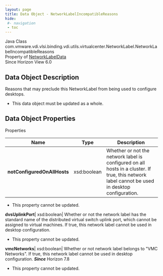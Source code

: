 ```yaml
---
layout: page
title: Data Object - NetworkLabelIncompatibleReasons
hide:
 #- navigation
 - toc
---
```






Java Class
    com.vmware.vdi.vlsi.binding.vdi.utils.virtualcenter.NetworkLabel.NetworkLabelIncompatibleReasons  
Property of
     [NetworkLabelData](vdi.utils.virtualcenter.NetworkLabel.NetworkLabelData.md#field_detail)  
Since 
    Horizon View 6.0

## Data Object Description 

Reasons that may preclude this NetworkLabel from being used to configure desktops. 

  * This data object must be updated as a whole.



## Data Object Properties

Properties

Name |  Type |  Description   
---|---|---  
**notConfiguredOnAllHosts**|  xsd:boolean|  Whether or not the network label is configured on all hosts in a cluster. If true, this network label cannot be used in desktop configuration.   


* This property cannot be updated.

  
**dvsUplinkPort**|  xsd:boolean|  Whether or not the network label has the standard name of the distributed virtual switch uplink port, which cannot be assigned to virtual machines. If true, this network label cannot be used in desktop configuration.   


* This property cannot be updated.

  
**vmcNetworks**|  xsd:boolean|  Whether or not network label belongs to "VMC Networks". If true, this network label cannot be used in desktop configuration.  **_Since_** Horizon 7.8  


* This property cannot be updated.

  
  
  

  
  

